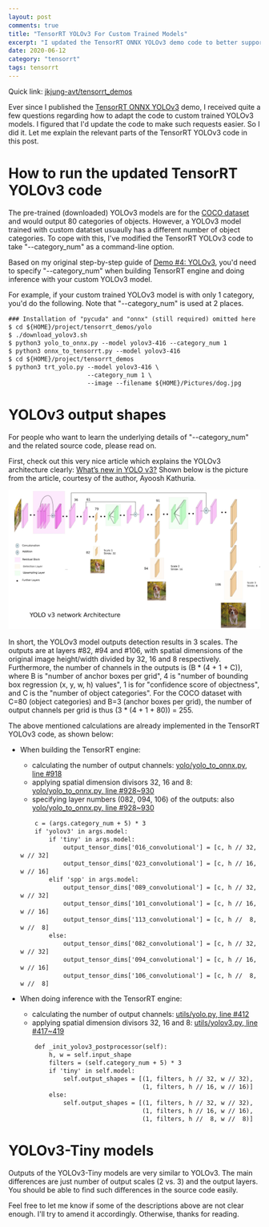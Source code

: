 ```yaml
---
layout: post
comments: true
title: "TensorRT YOLOv3 For Custom Trained Models"
excerpt: "I updated the TensorRT ONNX YOLOv3 demo code to better support custom trained models."
date: 2020-06-12
category: "tensorrt"
tags: tensorrt
---
```


Quick link: [jkjung-avt/tensorrt_demos](https://github.com/jkjung-avt/tensorrt_demos)

Ever since I published the [TensorRT ONNX YOLOv3](https://jkjung-avt.github.io/tensorrt-yolov3/) demo, I received quite a few questions regarding how to adapt the code to custom trained YOLOv3 models.  I figured that I'd update the code to make such requests easier.  So I did it.  Let me explain the relevant parts of the TensorRT YOLOv3 code in this post.

# How to run the updated TensorRT YOLOv3 code

The pre-trained (downloaded) YOLOv3 models are for the [COCO dataset](http://cocodataset.org/#home) and would output 80 categories of objects.  However, a YOLOv3 model trained with custom datatset usuaully has a different number of object categories.  To cope with this, I've modified the TensorRT YOLOv3 code to take "--category_num" as a command-line option.

Based on my original step-by-step guide of [Demo #4: YOLOv3](https://github.com/jkjung-avt/tensorrt_demos#yolov3), you'd need to specify "--category_num" when building TensorRT engine and doing inference with your custom YOLOv3 model.

For example, if your custom trained YOLOv3 model is with only 1 category, you'd do the following.  Note that "--category_num" is used at 2 places.

```
### Installation of "pycuda" and "onnx" (still required) omitted here
$ cd ${HOME}/project/tensorrt_demos/yolo
$ ./download_yolov3.sh
$ python3 yolo_to_onnx.py --model yolov3-416 --category_num 1
$ python3 onnx_to_tensorrt.py --model yolov3-416
$ cd ${HOME}/project/tensorrt_demos
$ python3 trt_yolo.py --model yolov3-416 \
                      --category_num 1 \
                      --image --filename ${HOME}/Pictures/dog.jpg
```

# YOLOv3 output shapes

For people who want to learn the underlying details of "--category_num" and the related source code, please read on.

First, check out this very nice article which explains the YOLOv3 architecture clearly: [What’s new in YOLO v3?](https://towardsdatascience.com/yolo-v3-object-detection-53fb7d3bfe6b)  Shown below is the picture from the article, courtesy of the author, Ayoosh Kathuria.

![YOLOv3 architecture](/assets/2020-06-12-trt-yolov3-custom/yolov3_architecture.jpg)

In short, the YOLOv3 model outputs detection results in 3 scales.  The outputs are at layers #82, #94 and #106, with spatial dimensions of the original image height/width divided by 32, 16 and 8 respectively.  Furthermore, the number of channels in the outputs is (B * (4 + 1 + C)), where B is "number of anchor boxes per grid", 4 is "number of bounding box regression (x, y, w, h) values", 1 is for "confidence score of objectness", and C is the "number of object categories".  For the COCO dataset with C=80 (object categories) and B=3 (anchor boxes per grid), the number of output channels per grid is thus (3 * (4 + 1 + 80)) = 255.

The above mentioned calculations are already implemented in the TensorRT YOLOv3 code, as shown below:

* When building the TensorRT engine:
    - calculating the number of output channels: [yolo/yolo_to_onnx.py, line #918](https://github.com/jkjung-avt/tensorrt_demos/blob/3fb15c908b155d5edc1bf098c6b8c31886cd8e8d/yolo/yolo_to_onnx.py#L918)
    - applying spatial dimension divisors 32, 16 and 8: [yolo/yolo_to_onnx.py, line #928~930](https://github.com/jkjung-avt/tensorrt_demos/blob/3fb15c908b155d5edc1bf098c6b8c31886cd8e8d/yolo/yolo_to_onnx.py#L928)
    - specifying layer numbers (082, 094, 106) of the outputs: also [yolo/yolo_to_onnx.py, line #928~930](https://github.com/jkjung-avt/tensorrt_demos/blob/3fb15c908b155d5edc1bf098c6b8c31886cd8e8d/yolo/yolo_to_onnx.py#L928)

    ```
        c = (args.category_num + 5) * 3
        if 'yolov3' in args.model:
            if 'tiny' in args.model:
                output_tensor_dims['016_convolutional'] = [c, h // 32, w // 32]
                output_tensor_dims['023_convolutional'] = [c, h // 16, w // 16]
            elif 'spp' in args.model:
                output_tensor_dims['089_convolutional'] = [c, h // 32, w // 32]
                output_tensor_dims['101_convolutional'] = [c, h // 16, w // 16]
                output_tensor_dims['113_convolutional'] = [c, h //  8, w //  8]
            else:
                output_tensor_dims['082_convolutional'] = [c, h // 32, w // 32]
                output_tensor_dims['094_convolutional'] = [c, h // 16, w // 16]
                output_tensor_dims['106_convolutional'] = [c, h //  8, w //  8]
    ```

* When doing inference with the TensorRT engine:
    - calculating the number of output channels: [utils/yolo.py, line #412](https://github.com/jkjung-avt/tensorrt_demos/blob/3fb15c908b155d5edc1bf098c6b8c31886cd8e8d/utils/yolo.py#L412)
    - applying spatial dimension divisors 32, 16 and 8: [utils/yolov3.py, line #417~419](https://github.com/jkjung-avt/tensorrt_demos/blob/3fb15c908b155d5edc1bf098c6b8c31886cd8e8d/utils/yolo.py#L417)

    ```
        def _init_yolov3_postprocessor(self):
            h, w = self.input_shape
            filters = (self.category_num + 5) * 3
            if 'tiny' in self.model:
                self.output_shapes = [(1, filters, h // 32, w // 32),
                                      (1, filters, h // 16, w // 16)]
            else:
                self.output_shapes = [(1, filters, h // 32, w // 32),
                                      (1, filters, h // 16, w // 16),
                                      (1, filters, h //  8, w //  8)]
    ```

# YOLOv3-Tiny models

Outputs of the YOLOv3-Tiny models are very similar to YOLOv3.  The main differences are just number of output scales (2 vs. 3) and the output layers.  You should be able to find such differences in the source code easily.

Feel free to let me know if some of the descriptions above are not clear enough.  I'll try to amend it accordingly.  Otherwise, thanks for reading.
